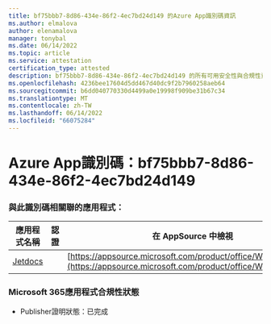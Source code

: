 ```yaml
---
title: bf75bbb7-8d86-434e-86f2-4ec7bd24d149 的Azure App識別碼資訊
ms.author: elmalova
author: elenamalova
manager: tonybal
ms.date: 06/14/2022
ms.topic: article
ms.service: attestation
certification_type: attested
description: bf75bbb7-8d86-434e-86f2-4ec7bd24d149 的所有可用安全性與合規性資訊。
ms.openlocfilehash: 4236bee17604d5dd467d40dc9f2b7960258aeb64
ms.sourcegitcommit: b6dd040770330d4499a0e19998f909be31b67c34
ms.translationtype: MT
ms.contentlocale: zh-TW
ms.lasthandoff: 06/14/2022
ms.locfileid: "66075284"
---
```

# <a name="azure-app-id-bf75bbb7-8d86-434e-86f2-4ec7bd24d149"></a>Azure App識別碼：bf75bbb7-8d86-434e-86f2-4ec7bd24d149


### <a name="apps-associated-with-this-id"></a>與此識別碼相關聯的應用程式：
| **應用程式名稱** | **認證** | **在 AppSource 中檢視** |
|--------------|---------------|-----------------------|
| [Jetdocs](../forward/WA200002236.md) |  | [https://appsource.microsoft.com/product/office/WA200002236](https://appsource.microsoft.com/product/office/WA200002236) |

### <a name="microsoft-365-app-compliance-status"></a>Microsoft 365應用程式合規性狀態
- Publisher證明狀態：已完成
